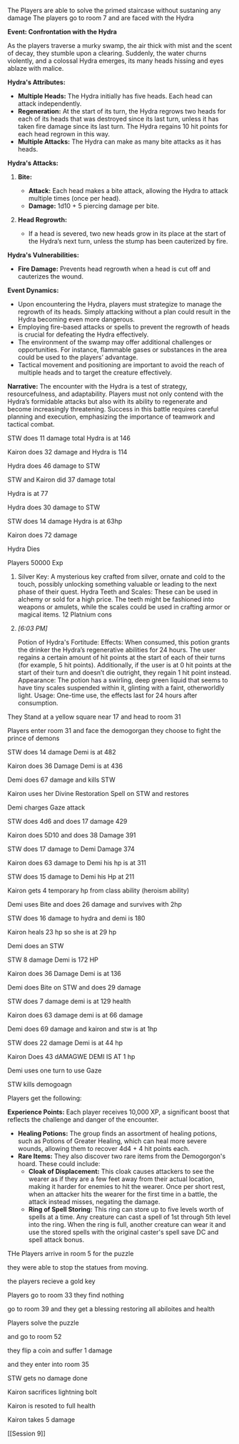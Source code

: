 The Players are able to solve the primed staircase without sustaning any damage
The players go to room 7 and are faced with the Hydra

**Event: Confrontation with the Hydra**

As the players traverse a murky swamp, the air thick with mist and the scent of decay, they stumble upon a clearing. Suddenly, the water churns violently, and a colossal Hydra emerges, its many heads hissing and eyes ablaze with malice.

**Hydra's Attributes:**

- **Multiple Heads:** The Hydra initially has five heads. Each head can attack independently.
- **Regeneration:** At the start of its turn, the Hydra regrows two heads for each of its heads that was destroyed since its last turn, unless it has taken fire damage since its last turn. The Hydra regains 10 hit points for each head regrown in this way.
- **Multiple Attacks:** The Hydra can make as many bite attacks as it has heads.

**Hydra's Attacks:**

1. **Bite:**
    
    - **Attack:** Each head makes a bite attack, allowing the Hydra to attack multiple times (once per head).
    - **Damage:** 1d10 + 5 piercing damage per bite.
2. **Head Regrowth:**
    
    - If a head is severed, two new heads grow in its place at the start of the Hydra’s next turn, unless the stump has been cauterized by fire.

**Hydra's Vulnerabilities:**

- **Fire Damage:** Prevents head regrowth when a head is cut off and cauterizes the wound.

**Event Dynamics:**

- Upon encountering the Hydra, players must strategize to manage the regrowth of its heads. Simply attacking without a plan could result in the Hydra becoming even more dangerous.
- Employing fire-based attacks or spells to prevent the regrowth of heads is crucial for defeating the Hydra effectively.
- The environment of the swamp may offer additional challenges or opportunities. For instance, flammable gases or substances in the area could be used to the players’ advantage.
- Tactical movement and positioning are important to avoid the reach of multiple heads and to target the creature effectively.

**Narrative:** The encounter with the Hydra is a test of strategy, resourcefulness, and adaptability. Players must not only contend with the Hydra’s formidable attacks but also with its ability to regenerate and become increasingly threatening. Success in this battle requires careful planning and execution, emphasizing the importance of teamwork and tactical combat.


STW does 11 damage total Hydra is at 146 

Kairon does 32 damage and Hydra is  114

Hydra does 46 damage to STW

STW and Kairon did 37 damage total

Hydra is at 77

Hydra does 30 damage to STW

STW does 14 damage Hydra is at 63hp

Kairon does 72 damage

Hydra Dies

Players 50000 Exp

1. Silver Key: A mysterious key crafted from silver, ornate and cold to the touch, possibly unlocking something valuable or leading to the next phase of their quest. Hydra Teeth and Scales: These can be used in alchemy or sold for a high price. The teeth might be fashioned into weapons or amulets, while the scales could be used in crafting armor or magical items. 12 Platnium cons
    
2. _[_6:03 PM_]_
    
    Potion of Hydra's Fortitude: Effects: When consumed, this potion grants the drinker the Hydra’s regenerative abilities for 24 hours. The user regains a certain amount of hit points at the start of each of their turns (for example, 5 hit points). Additionally, if the user is at 0 hit points at the start of their turn and doesn’t die outright, they regain 1 hit point instead. Appearance: The potion has a swirling, deep green liquid that seems to have tiny scales suspended within it, glinting with a faint, otherworldly light. Usage: One-time use, the effects last for 24 hours after consumption.

They Stand at a yellow square near 17 and head to room 31


Players enter room 31 and face the demogorgan 
they choose to fight the prince of demons


STW does 14 damage Demi is at 482

Kairon does 36 Damage Demi is at 436

Demi does 67 damage and kills STW

Kairon uses her Divine Restoration Spell on STW and restores 

Demi charges Gaze attack

STW does 4d6 and does 17 damage 429

Kairon does 5D10 and does 38 Damage 391


STW does 17 damage to Demi Damage 374

Kairon does 63 damage to Demi his hp is at 311

STW does 15 damage to Demi his Hp at 211

Kairon gets 4 temporary hp from class ability (heroism ability)

Demi uses Bite and does 26 damage and survives with 2hp

STW does 16 damage to hydra and demi is 180 

Kairon heals 23 hp so she is at 29 hp

Demi does an STW

STW 8 damage Demi is 172 HP

Kairon does 36 Damage Demi is at 136

Demi does Bite on STW and does 29 damage

STW does 7 damage demi is at 129 health

Kairon does 63 damage demi is at 66 damage

Demi does 69 damage and kairon and stw is at 1hp

STW does 22 damage Demi is at 44 hp

Kairon  Does 43 dAMAGWE DEMI IS AT 1 hp

Demi uses one turn to use Gaze

STW kills demogoagn 

Players get the following:

**Experience Points:** Each player receives 10,000 XP, a significant boost that reflects the challenge and danger of the encounter.
- **Healing Potions:** The group finds an assortment of healing potions, such as Potions of Greater Healing, which can heal more severe wounds, allowing them to recover 4d4 + 4 hit points each.
- **Rare Items:** They also discover two rare items from the Demogorgon's hoard. These could include:
    - **Cloak of Displacement:** This cloak causes attackers to see the wearer as if they are a few feet away from their actual location, making it harder for enemies to hit the wearer. Once per short rest, when an attacker hits the wearer for the first time in a battle, the attack instead misses, negating the damage.
    - **Ring of Spell Storing:** This ring can store up to five levels worth of spells at a time. Any creature can cast a spell of 1st through 5th level into the ring. When the ring is full, another creature can wear it and use the stored spells with the original caster's spell save DC and spell attack bonus.


THe Players arrive in room 5 for the puzzle

they were able to stop the statues from moving.

the players recieve a gold key

Players go to room 33 they find nothing 

go to room 39 and they get a blessing restoring all abiloites and health 

Players solve the puzzle

and go to room 52

they flip a coin and suffer 1 damage

and they enter into room 35

STW gets no damage done

Kairon sacrifices lightning bolt 

Kairon is resoted to full health

Kairon takes 5 damage



[[Session 9]]